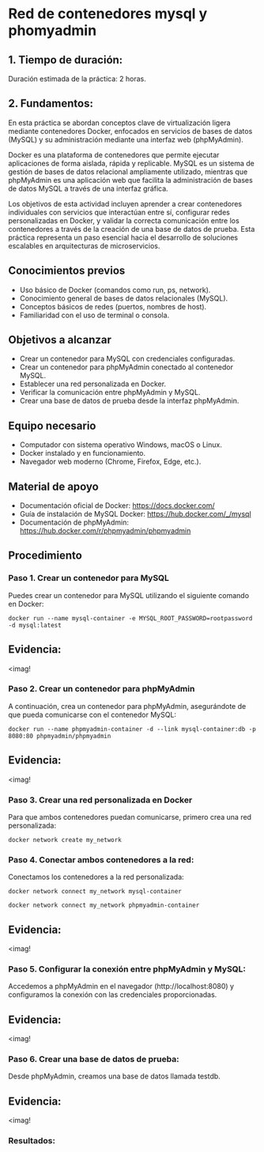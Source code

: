 # Red de contenedores mysql y phomyadmin

## 1. Tiempo de duración:
Duración estimada de la práctica: 2 horas.
## 2. Fundamentos:
En esta práctica se abordan conceptos clave de virtualización ligera mediante contenedores Docker, enfocados en servicios de bases de datos (MySQL) y su administración mediante una interfaz web (phpMyAdmin).

Docker es una plataforma de contenedores que permite ejecutar aplicaciones de forma aislada, rápida y replicable. MySQL es un sistema de gestión de bases de datos relacional ampliamente utilizado, mientras que phpMyAdmin es una aplicación web que facilita la administración de bases de datos MySQL a través de una interfaz gráfica.

Los objetivos de esta actividad incluyen aprender a crear contenedores individuales con servicios que interactúan entre sí, configurar redes personalizadas en Docker, y validar la correcta comunicación entre los contenedores a través de la creación de una base de datos de prueba. Esta práctica representa un paso esencial hacia el desarrollo de soluciones escalables en arquitecturas de microservicios.
## Conocimientos previos
- Uso básico de Docker (comandos como run, ps, network).
- Conocimiento general de bases de datos relacionales (MySQL).
- Conceptos básicos de redes (puertos, nombres de host).
- Familiaridad con el uso de terminal o consola.
## Objetivos a alcanzar
- Crear un contenedor para MySQL con credenciales configuradas.
- Crear un contenedor para phpMyAdmin conectado al contenedor MySQL.
- Establecer una red personalizada en Docker.
- Verificar la comunicación entre phpMyAdmin y MySQL.
- Crear una base de datos de prueba desde la interfaz phpMyAdmin.
## Equipo necesario
- Computador con sistema operativo Windows, macOS o Linux.
- Docker instalado y en funcionamiento.
- Navegador web moderno (Chrome, Firefox, Edge, etc.).
## Material de apoyo
- Documentación oficial de Docker: https://docs.docker.com/
- Guía de instalación de MySQL Docker: https://hub.docker.com/_/mysql
- Documentación de phpMyAdmin: https://hub.docker.com/r/phpmyadmin/phpmyadmin
## Procedimiento
### Paso 1. Crear un contenedor para MySQL
Puedes crear un contenedor para MySQL utilizando el siguiente comando en Docker:
```
docker run --name mysql-container -e MYSQL_ROOT_PASSWORD=rootpassword -d mysql:latest
````
## Evidencia:
<imag!
### Paso 2. Crear un contenedor para phpMyAdmin
A continuación, crea un contenedor para phpMyAdmin, asegurándote de que pueda comunicarse con el contenedor MySQL:
```
docker run --name phpmyadmin-container -d --link mysql-container:db -p 8080:80 phpmyadmin/phpmyadmin
````
## Evidencia:
<imag!
### Paso 3. Crear una red personalizada en Docker
Para que ambos contenedores puedan comunicarse, primero crea una red personalizada:
```
docker network create my_network
````
### Paso 4. Conectar ambos contenedores a la red: 
Conectamos los contenedores a la red personalizada:
```
docker network connect my_network mysql-container
````
```
docker network connect my_network phpmyadmin-container
````
## Evidencia:
<imag!
### Paso 5. Configurar la conexión entre phpMyAdmin y MySQL:
Accedemos a phpMyAdmin en el navegador (http://localhost:8080) y configuramos la conexión con las credenciales proporcionadas.
## Evidencia:
<imag!
### Paso 6. Crear una base de datos de prueba:
Desde phpMyAdmin, creamos una base de datos llamada testdb.
## Evidencia:
<imag!
### Resultados:



